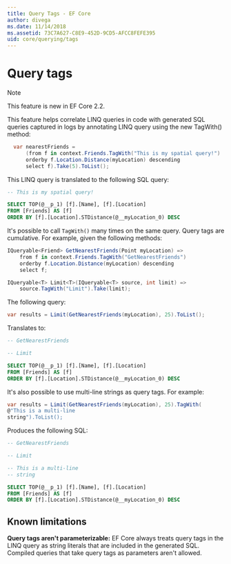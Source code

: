 ```yaml
---
title: Query Tags - EF Core
author: divega
ms.date: 11/14/2018
ms.assetid: 73C7A627-C8E9-452D-9CD5-AFCC8FEFE395
uid: core/querying/tags
---
```


# Query tags
> [!NOTE]
> This feature is new in EF Core 2.2.

This feature helps correlate LINQ queries in code with generated SQL queries captured in logs by annotating LINQ query using the new TagWith() method: 

``` csharp
  var nearestFriends =
      (from f in context.Friends.TagWith("This is my spatial query!")
      orderby f.Location.Distance(myLocation) descending
      select f).Take(5).ToList();
```

This LINQ query is translated to the following SQL query:

``` sql
-- This is my spatial query!

SELECT TOP(@__p_1) [f].[Name], [f].[Location]
FROM [Friends] AS [f]
ORDER BY [f].[Location].STDistance(@__myLocation_0) DESC
```

It's possible to call `TagWith()` many times on the same query.
Query tags are cumulative.
For example, given the following methods:

``` csharp
IQueryable<Friend> GetNearestFriends(Point myLocation) =>
    from f in context.Friends.TagWith("GetNearestFriends")
    orderby f.Location.Distance(myLocation) descending
    select f;

IQueryable<T> Limit<T>(IQueryable<T> source, int limit) =>
    source.TagWith("Limit").Take(limit);
```

The following query:   

``` csharp
var results = Limit(GetNearestFriends(myLocation), 25).ToList();
```

Translates to:

``` sql
-- GetNearestFriends

-- Limit

SELECT TOP(@__p_1) [f].[Name], [f].[Location]
FROM [Friends] AS [f]
ORDER BY [f].[Location].STDistance(@__myLocation_0) DESC
```

It's also possible to use multi-line strings as query tags.
For example:

``` csharp
var results = Limit(GetNearestFriends(myLocation), 25).TagWith(
@"This is a multi-line
string").ToList();
```

Produces the following SQL:

``` sql
-- GetNearestFriends

-- Limit

-- This is a multi-line
-- string

SELECT TOP(@__p_1) [f].[Name], [f].[Location]
FROM [Friends] AS [f]
ORDER BY [f].[Location].STDistance(@__myLocation_0) DESC
```

## Known limitations
**Query tags aren't parameterizable:**
EF Core always treats query tags in the LINQ query as string literals that are included in the generated SQL.
Compiled queries that take query tags as parameters aren't allowed.